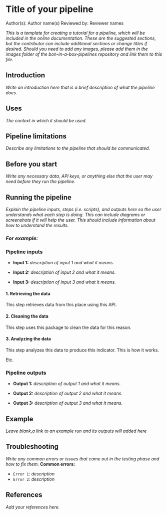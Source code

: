 # Title of your pipeline
Author(s): Author name(s)
Reviewed by: Reviewer names

*This is a template for creating a tutorial for a pipeline, which will be included in the online documentation. These are the suggested sections, but the contributor can include additional sections or change titles if desired. Should you need to add any images, please add them in the images folder of the bon-in-a-box-pipelines repository and link them to this file.* 

## Introduction
*Write an introduction here that is a brief description of what the pipeline does.*

## Uses
*The context in which it should be used.*

## Pipeline limitations
*Describe any limitations to the pipeline that should be communicated.*

## Before you start
*Write any necessary data, API keys, or anything else that the user may need before they run the pipeline.*

## Running the pipeline
*Explain the pipeline inputs, steps (i.e. scripts), and outputs here so the user understands what each step is doing. This can include diagrams or screenshots if it will help the user. This should include information about how to understand the results.*

### *For example:*
### Pipeline inputs

- **Input 1:** *description of input 1 and what it means.*

- **Input 2:** *description of input 2 and what it means.*

- **Input 3:** *description of input 3 and what it means.*

#### **1. Retrieving the data**
This step retrieves data from this place using this API. 

#### **2. Cleaning the data**
This step uses this package to clean the data for this reason. 

#### **3. Analyzing the data**
This step analyzes this data to produce this indicator. This is how it works. 

Etc.

### Pipeline outputs

- **Output 1:** *description of output 1 and what it means.*

- **Output 2:** *description of output 2 and what it means.*

- **Output 3:** *description of output 3 and what it means.*

## Example
*Leave blank,a link to an example run and its outputs will added here*

## Troubleshooting
*Write any common errors or issues that came out in the testing phase and how to fix them.*
**Common errors:**

- `Error 1`: *description*
- `Error 2`: *description*


## References
*Add your references here.*


